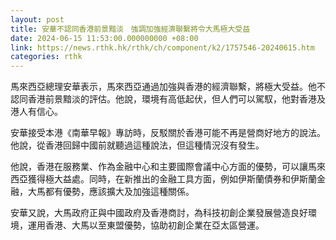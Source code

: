 ```yaml
---
layout: post
title: 安華不認同香港前景黯淡　強調加強經濟聯繫將令大馬極大受益
date: 2024-06-15 11:53:00.000000000 +08:00
link: https://news.rthk.hk/rthk/ch/component/k2/1757546-20240615.htm
categories: rthk
---
```


馬來西亞總理安華表示，馬來西亞通過加強與香港的經濟聯繫，將極大受益。他不認同香港前景黯淡的評估。他說，環境有高低起伏，但人們可以駕馭，他對香港及港人有信心。

安華接受本港《南華早報》專訪時，反駁關於香港可能不再是營商好地方的說法。他說，從香港回歸中國前就聽過這種說法，但這種情況沒有發生。

他說，香港在服務業、作為金融中心和主要國際會議中心方面的優勢，可以讓馬來西亞獲得極大益處。同時，在新推出的金融工具方面，例如伊斯蘭債券和伊斯蘭金融，大馬都有優勢，應該擴大及加強這種關係。

安華又說，大馬政府正與中國政府及香港商討，為科技初創企業發展營造良好環境，運用香港、大馬以至東盟優勢，協助初創企業在亞太區營運。
